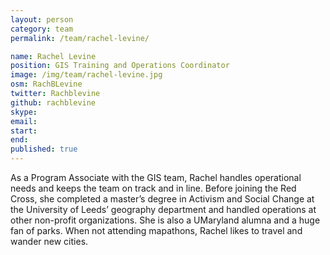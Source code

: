 ```yaml
---
layout: person
category: team
permalink: /team/rachel-levine/

name: Rachel Levine
position: GIS Training and Operations Coordinator
image: /img/team/rachel-levine.jpg
osm: RachBLevine
twitter: Rachblevine
github: rachblevine
skype:
email:
start:
end:
published: true
---
```


As a Program Associate with the GIS team, Rachel handles operational needs and keeps the team on track and in line. Before joining the Red Cross, she completed a master’s degree in Activism and Social Change at the University of Leeds’ geography department and handled operations at other non-profit organizations. She is also a UMaryland alumna and a huge fan of parks. When not attending mapathons, Rachel likes to travel and wander new cities.

